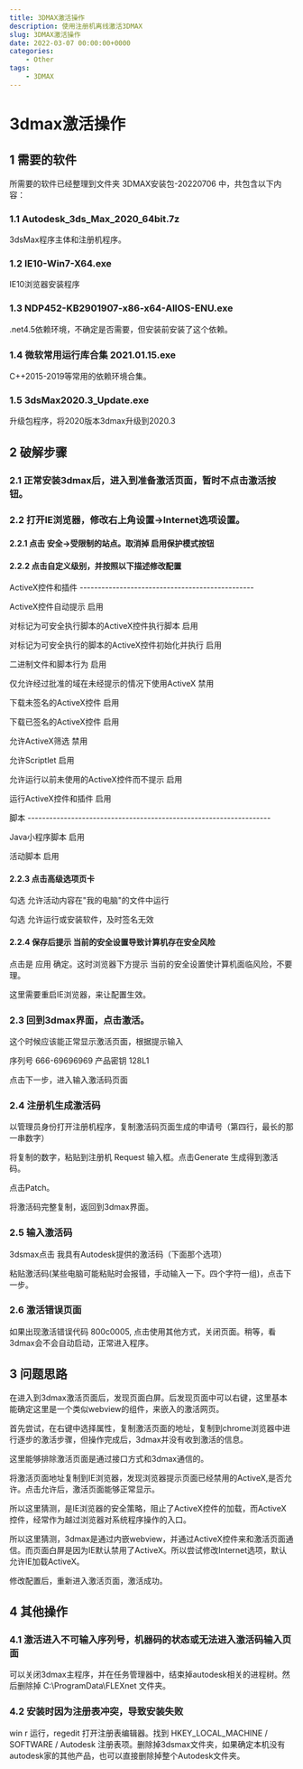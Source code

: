 ```yaml
---
title: 3DMAX激活操作
description: 使用注册机离线激活3DMAX
slug: 3DMAX激活操作
date: 2022-03-07 00:00:00+0000
categories:
    - Other
tags:
    - 3DMAX
---
```


# 3dmax激活操作

## 1 需要的软件

所需要的软件已经整理到文件夹 3DMAX安装包-20220706 中，共包含以下内容：

### 1.1 Autodesk_3ds_Max_2020_64bit.7z

3dsMax程序主体和注册机程序。

### 1.2 IE10-Win7-X64.exe

IE10浏览器安装程序

### 1.3 NDP452-KB2901907-x86-x64-AllOS-ENU.exe

.net4.5依赖环境，不确定是否需要，但安装前安装了这个依赖。

### 1.4 微软常用运行库合集 2021.01.15.exe

C++2015-2019等常用的依赖环境合集。

### 1.5 3dsMax2020.3_Update.exe

升级包程序，将2020版本3dmax升级到2020.3

## 2 破解步骤

### 2.1 正常安装3dmax后，进入到准备激活页面，暂时不点击激活按钮。

### 2.2 打开IE浏览器，修改右上角设置->Internet选项设置。

#### 2.2.1 点击 安全->受限制的站点。取消掉 启用保护模式按钮

#### 2.2.2 点击自定义级别，并按照以下描述修改配置

ActiveX控件和插件 ------------------------------------------------

ActiveX控件自动提示 启用

对标记为可安全执行脚本的ActiveX控件执行脚本 启用

对标记为可安全执行的脚本的ActiveX控件初始化并执行 启用

二进制文件和脚本行为 启用

仅允许经过批准的域在未经提示的情况下使用ActiveX 禁用

下载未签名的ActiveX控件 启用

下载已签名的ActiveX控件 启用

允许ActiveX筛选 禁用

允许Scriptlet 启用

允许运行以前未使用的ActiveX控件而不提示 启用

运行ActiveX控件和插件 启用

脚本 -------------------------------------------------------------------

Java小程序脚本 启用

活动脚本 启用

#### 2.2.3 点击高级选项页卡

勾选 允许活动内容在"我的电脑"的文件中运行

勾选 允许运行或安装软件，及时签名无效

#### 2.2.4 保存后提示 当前的安全设置导致计算机存在安全风险

点击是 应用 确定。这时浏览器下方提示 当前的安全设置使计算机面临风险，不要理。

这里需要重启IE浏览器，来让配置生效。

### 2.3 回到3dmax界面，点击激活。

这个时候应该能正常显示激活页面，根据提示输入

序列号 666-69696969 产品密钥 128L1

点击下一步，进入输入激活码页面

### 2.4 注册机生成激活码

以管理员身份打开注册机程序，复制激活码页面生成的申请号（第四行，最长的那一串数字）

将复制的数字，粘贴到注册机 Request 输入框。点击Generate 生成得到激活码。

点击Patch。

将激活码完整复制，返回到3dmax界面。

### 2.5 输入激活码

3dsmax点击 我具有Autodesk提供的激活码（下面那个选项）

粘贴激活码(某些电脑可能粘贴时会报错，手动输入一下。四个字符一组)，点击下一步。

### 2.6 激活错误页面

如果出现激活错误代码 800c0005, 点击使用其他方式，关闭页面。稍等，看3dmax会不会自动启动，正常进入程序。

## 3 问题思路

在进入到3dmax激活页面后，发现页面白屏。后发现页面中可以右键，这里基本能确定这里是一个类似webview的组件，来嵌入的激活网页。

首先尝试，在右键中选择属性，复制激活页面的地址，复制到chrome浏览器中进行逐步的激活步骤，但操作完成后，3dmax并没有收到激活的信息。

这里能够排除激活页面是通过接口方式和3dmax通信的。

将激活页面地址复制到IE浏览器，发现浏览器提示页面已经禁用的ActiveX,是否允许。点击允许后，激活页面能够正常显示。

所以这里猜测，是IE浏览器的安全策略，阻止了ActiveX控件的加载，而ActiveX控件，经常作为越过浏览器对系统程序操作的入口。

所以这里猜测，3dmax是通过内嵌webview，并通过ActiveX控件来和激活页面通信。而页面白屏是因为IE默认禁用了ActiveX。所以尝试修改Internet选项，默认允许IE加载ActiveX。

修改配置后，重新进入激活页面，激活成功。

## 4 其他操作

### 4.1 激活进入不可输入序列号，机器码的状态或无法进入激活码输入页面

可以关闭3dmax主程序，并在任务管理器中，结束掉autodesk相关的进程树。然后删除掉 C:\ProgramData\FLEXnet 文件夹。

### 4.2 安装时因为注册表冲突，导致安装失败

win r 运行，regedit 打开注册表编辑器。找到 HKEY_LOCAL_MACHINE / SOFTWARE / Autodesk 注册表项。删除掉3dsmax文件夹，如果确定本机没有autodesk家的其他产品，也可以直接删除掉整个Autodesk文件夹。